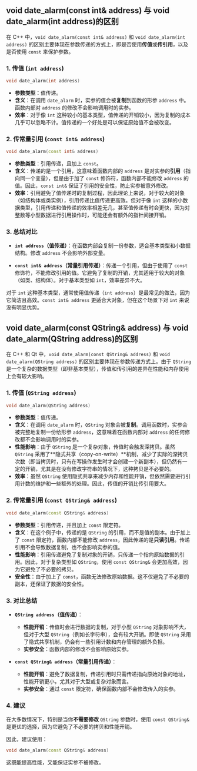 ## void date_alarm(const int& address) 与 void date_alarm(int address)的区别

在 C++ 中，`void date_alarm(const int& address)` 和 `void date_alarm(int address)` 的区别主要体现在参数传递的方式上，即是否使用**传值**或**传引用**，以及是否使用 `const` 来保护参数。

### 1. **传值 (`int address`)**

```cpp
void date_alarm(int address)
```

- **参数类型**：值传递。
- **含义**：在调用 `date_alarm` 时，实参的值会被**复制**到函数的形参 `address` 中。函数内部对 `address` 的修改不会影响调用时的实参。
- **效率**：对于像 `int` 这种较小的基本类型，值传递的开销较小，因为复制的成本几乎可以忽略不计。值传递的一个好处是可以保证原始值不会被改变。

### 2. **传常量引用 (`const int& address`)**

```cpp
void date_alarm(const int& address)
```

- **参数类型**：引用传递，且加上 `const`。
- **含义**：传递的是一个引用，这意味着函数内部的 `address` 是对实参的**引用**（指向同一个变量），但是由于加了 `const` 修饰符，函数内部不能修改 `address` 的值。因此，`const int&` 保证了引用的安全性，防止实参被意外修改。
- **效率**：引用避免了值传递时的复制过程，因此理论上来说，对于较大的对象（如结构体或类实例），引用传递比值传递更高效。但对于像 `int` 这样的小数据类型，引用传递和值传递的效率相差无几，甚至值传递有时会更快，因为对整数等小型数据进行引用操作时，可能还会有额外的指针间接开销。

### 3. **总结对比**

- **`int address`（值传递）**：在函数内部会复制一份参数，适合基本类型和小数据结构。修改 `address` 不会影响外部变量。
  
- **`const int& address`（常量引用传递）**：传递一个引用，但由于使用了 `const` 修饰符，不能修改引用的值。它避免了复制的开销，尤其适用于较大的对象（如类、结构体）。对于基本类型如 `int`，效率差异不大。

对于 `int` 这种基本类型，通常使用值传递（`int address`）是最常见的做法，因为它简洁且高效。`const int& address` 更适合大对象，但在这个场景下对 `int` 来说没有明显优势。



## void date_alarm(const QString& address) 与 void date_alarm(QString address)的区别

在 C++ 和 Qt 中，`void date_alarm(const QString& address)` 和 `void date_alarm(QString address)` 的区别主要体现在参数传递方式上。由于 `QString` 是一个复杂的数据类型（即非基本类型），传值和传引用的差异在性能和内存使用上会有较大影响。

### 1. **传值 (`QString address`)**

```cpp
void date_alarm(QString address)
```

- **参数类型**：值传递。
- **含义**：在调用 `date_alarm` 时，`QString` 对象会被**复制**。调用函数时，实参会被完整地复制一份给形参 `address`，这意味着在函数内部对 `address` 的任何修改都不会影响调用时的实参。
- **性能影响**：由于 `QString` 是一个复杂对象，传值时会触发深拷贝。虽然 `QString` 采用了**隐式共享（copy-on-write）**机制，减少了实际的深拷贝次数（即当拷贝时，只有在写操作发生时才会创建一个新副本），但仍然有一定的开销，尤其是在没有修改字符串的情况下，这种拷贝是不必要的。
- **效率**：虽然 `QString` 使用隐式共享来减少内存和性能开销，但依然需要进行引用计数的维护和一些额外的处理。因此，传值的开销比传引用要大。

### 2. **传常量引用 (`const QString& address`)**

```cpp
void date_alarm(const QString& address)
```

- **参数类型**：引用传递，并且加上 `const` 限定符。
- **含义**：在这个例子中，传递的是 `QString` 的引用，而不是值的副本。由于加上了 `const` 限定符，函数内部不能修改 `address`，因此传递的是**只读引用**。传递引用不会导致数据复制，也不会影响实参的值。
- **性能影响**：引用传递避免了复制对象的开销，只传递一个指向原始数据的引用。因此，对于复杂类型如 `QString`，使用 `const QString&` 会更加高效，因为它避免了不必要的拷贝。
- **安全性**：由于加上了 `const`，函数无法修改原始数据。这不仅避免了不必要的副本，还保证了数据的安全性。

### 3. **对比总结**

- **`QString address`（值传递）**：
  - **性能开销**：传值时会进行数据的复制，对于小型 `QString` 对象影响不大，但对于大型 `QString`（例如长字符串），会有较大开销。即使 `QString` 采用了隐式共享机制，仍会有一些引用计数和内存管理的额外负担。
  - **实参安全**：函数内部的修改不会影响原始实参。

- **`const QString& address`（常量引用传递）**：
  - **性能开销**：避免了数据复制，传递引用时只需传递指向原始对象的地址，性能开销更小，尤其对于大型或复杂对象而言。
  - **实参安全**：通过 `const` 限定符，确保函数内部不会修改传入的实参。

### 4. **建议**

在大多数情况下，特别是当你**不需要修改** `QString` 参数时，使用 `const QString&` 是更优的选择，因为它避免了不必要的拷贝和性能开销。

因此，建议使用：

```cpp
void date_alarm(const QString& address)
```

这既能提高性能，又能保证实参不被修改。